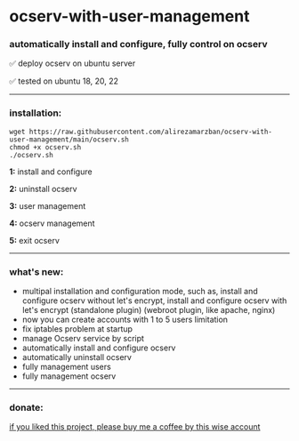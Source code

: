 # ocserv-with-user-management
<h3>automatically install and configure, fully control on ocserv</h3>

  ✅ deploy ocserv on ubuntu server

  ✅ tested on ubuntu 18, 20, 22
<hr>
<h3>installation:</h3>

    wget https://raw.githubusercontent.com/alirezamarzban/ocserv-with-user-management/main/ocserv.sh
    chmod +x ocserv.sh
    ./ocserv.sh

**1:** install and configure

**2:** uninstall ocserv

**3:** user management

**4:** ocserv management

**5:** exit ocserv

<hr>
<h3>what's new:</h3>
  <ul>
  <li>multipal installation and configuration mode, such as, install and configure ocserv without let's encrypt, install and configure ocserv with let's encrypt (standalone plugin) (webroot plugin, like apache, nginx)</li>
  <li>now you can create accounts with 1 to 5 users limitation</li>
  <li>fix iptables problem at startup</li>
  <li>manage Ocserv service by script</li>
  <li>automatically install and configure ocserv</li>
  <li>automatically uninstall ocserv</li>
  <li>fully management users</li>
  <li>fully management ocserv</li>
  </ul>
<hr>
<h3>donate:</h3>
<a href="malasorte037@gmail.com" target="_blank">if you liked this project, please buy me a coffee by this wise account</a>
